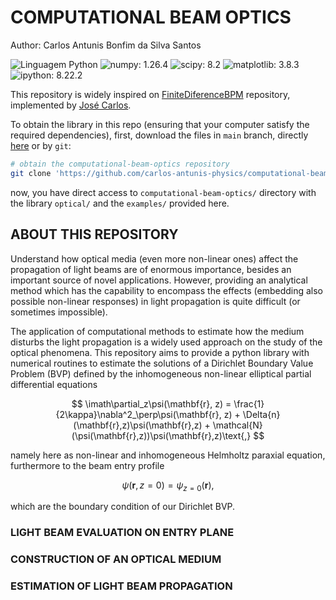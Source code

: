 # COMPUTATIONAL BEAM OPTICS

Author: Carlos Antunis Bonfim da Silva Santos

![Linguagem Python](https://img.shields.io/badge/Linguagem%20Python-3572A5?style=plastic)
![numpy: 1.26.4](https://img.shields.io/badge/numpy-1.26.4-green?style=plastic)
![scipy: 8.2](https://img.shields.io/badge/scipy-8.2-green?style=plastic)
![matplotlib: 3.8.3](https://img.shields.io/badge/matplotlib-3.8.3-green?style=plastic)
![ipython: 8.22.2](https://img.shields.io/badge/ipython-8.22.2-green?style=plastic)

This repository is widely inspired on [FiniteDiferenceBPM](https://github.com/Windier/FiniteDifferenceBPM) repository, implemented by [José Carlos](https://github.com/Windier).

To obtain the library in this repo (ensuring that your computer satisfy the required dependencies), first, download the files in `main` branch, directly [here](https://github.com/carlos-antunis-physics/computational-beam-optics/archive/refs/heads/main.zip) or by `git`:

```bash
# obtain the computational-beam-optics repository
git clone 'https://github.com/carlos-antunis-physics/computational-beam-optics.git'
```

now, you have direct access to `computational-beam-optics/` directory with the library `optical/` and the `examples/` provided here.

## ABOUT THIS REPOSITORY

Understand how optical media (even more non-linear ones) affect the propagation of light beams are of enormous importance, besides an important source of novel applications. However, providing an analytical method which has the capability to encompass the effects (embedding also possible non-linear responses) in light propagation is quite difficult (or sometimes impossible).

The application of computational methods to estimate how the medium disturbs the light propagation is a widely used approach on the study of the optical phenomena. This repository aims to provide a python library with numerical routines to estimate the solutions of a Dirichlet Boundary Value Problem (BVP) defined by the inhomogeneous non-linear elliptical partial differential equations

$$
    \imath\partial_z\psi(\mathbf{r}, z) = \frac{1}{2\kappa}\nabla^2_\perp\psi(\mathbf{r}, z) + \Delta{n}(\mathbf{r},z)\psi(\mathbf{r},z) + \mathcal{N}(\psi(\mathbf{r},z))\psi(\mathbf{r},z)\text{,}
$$

namely here as non-linear and inhomogeneous Helmholtz paraxial equation, furthermore to the beam entry profile

$$
    \psi(\mathbf{r}, z = 0) = \psi_{z = 0}(\mathbf{r})\text{,}
$$

which are the boundary condition of our Dirichlet BVP.

### LIGHT BEAM EVALUATION ON ENTRY PLANE
### CONSTRUCTION OF AN OPTICAL MEDIUM
### ESTIMATION OF LIGHT BEAM PROPAGATION
